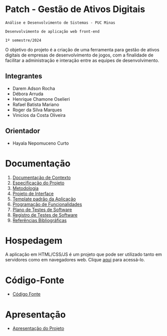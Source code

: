 # Patch - Gestão de Ativos Digitais

`Análise e Desenvolvimento de Sistemas - PUC Minas`

`Desenvolvimento de aplicação web front-end`

`1º semestre/2024`

O objetivo do projeto é a criação de uma ferramenta para gestão de ativos digitais de empresas de desenvolvimento de jogos, com a finalidade de facilitar a administração e interação entre as equipes de desenvolvimento.

## Integrantes

* Darem Adson Rocha
* Débora Arruda
* Henrique Chamone Oselieri 
* Rafael Batista Mariano 
* Roger da Silva Marques 
* Vinicios da Costa Oliveira 


## Orientador

* Hayala Nepomuceno Curto 

# Documentação

<ol>
<li><a href="documentos/01-Documentação de Contexto.md"> Documentação de Contexto</a></li>
<li><a href="documentos/02-Especificação do Projeto.md"> Especificação do Projeto</a></li>
<li><a href="documentos/03-Metodologia.md"> Metodologia</a></li>
<li><a href="documentos/04-Projeto de Interface.md"> Projeto de Interface</a></li>
<li><a href="documentos/05-Template padrão da Aplicação.md"> Template padrão da Aplicação</a></li>
<li><a href="documentos/06-Programação de Funcionalidades.md"> Programação de Funcionalidades</a></li>
<li><a href="documentos/07-Plano de Testes de Software.md"> Plano de Testes de Software</a></li>
<li><a href="documentos/08-Registro de Testes de Software.md"> Registro de Testes de Software</a></li>
<li><a href="documentos/09-Referências.md"> Referências Bibliográficas</a></li>
</ol>

# Hospedagem

A aplicação em HTML/CSS/JS é um projeto que pode ser utilizado tanto em servidores como em navegadores web. Clique <a href="https://icei-puc-minas-pmv-ads.github.io/pmv-ads-2024-1-e1-proj-web-t14-gestao-em-desenvolvimeto-games/codigo-fonte/paginaLogin/index.html">aqui</a> para acessá-lo.  

# Código-Fonte

* <a href="codigo-fonte/README.md">Código Fonte</a>

# Apresentação

* <a href="apresentacao/README.md">Apresentação do Projeto</a>
